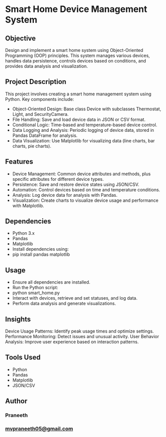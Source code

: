 # Smart Home Device Management System
## Objective
Design and implement a smart home system using Object-Oriented Programming (OOP) principles. This system manages various devices, handles data persistence, controls devices based on conditions, and provides data analysis and visualization.

## Project Description
This project involves creating a smart home management system using Python. Key components include:

* Object-Oriented Design: Base class Device with subclasses Thermostat, Light, and SecurityCamera.
* File Handling: Save and load device data in JSON or CSV format.
* Conditional Logic: Time-based and temperature-based device control.
* Data Logging and Analysis: Periodic logging of device data, stored in Pandas DataFrame for analysis.
* Data Visualization: Use Matplotlib for visualizing data (line charts, bar charts, pie charts).
## Features
* Device Management: Common device attributes and methods, plus specific attributes for different device types.
* Persistence: Save and restore device states using JSON/CSV.
* Automation: Control devices based on time and temperature conditions.
* Analysis: Log device data for analysis with Pandas.
* Visualization: Create charts to visualize device usage and performance with Matplotlib.
## Dependencies
* Python 3.x
* Pandas
* Matplotlib
* Install dependencies using:
* pip install pandas matplotlib
## Usage
* Ensure all dependencies are installed.
* Run the Python script:
* python smart_home.py
* Interact with devices, retrieve and set statuses, and log data.
* Perform data analysis and generate visualizations.
## Insights
Device Usage Patterns: Identify peak usage times and optimize settings.
Performance Monitoring: Detect issues and unusual activity.
User Behavior Analysis: Improve user experience based on interaction patterns.
## Tools Used
* Python
* Pandas
* Matplotlib
* JSON/CSV
## Author
### Praneeth
### mvpraneeth05@gmail.com
